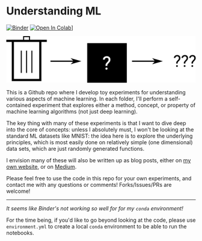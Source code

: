 # Understanding ML

[![Binder](https://mybinder.org/badge_logo.svg)](https://mybinder.org/v2/gh/laserkelvin/understanding-ml/master)
[![Open In Colab](https://colab.research.google.com/assets/colab-badge.svg)](https://colab.research.google.com/github/laserkelvin/understanding-ml)]

![cover](cover.png)

This is a Github repo where I develop toy experiments for understanding various
aspects of machine learning. In each folder, I'll perform a self-contained
experiment that explores either a method, concept, or property of machine
learning algorithms (not just deep learning).

The key thing with many of these experiments is that I want to dive deep into
the core of concepts: unless I absolutely must, I won't be looking at the 
standard ML datasets like MNIST: the idea here is to explore the underlying
principles, which is most easily done on relatively simple (one dimensional)
data sets, which are just randomly generated functions.

I envision many of these will also be written up as blog posts, either on [my
own website](https://laserkelvin.github.io), or on
[Medium](https://link.medium.com/lBgLpxMs74).

Please feel free to use the code in this repo for your own experiments, and
contact me with any questions or comments! Forks/Issues/PRs are welcome!

---

_It seems like Binder's not working so well for for my `conda` environment!_

For the time being, if you'd like to go beyond looking at the code, please
use `environment.yml` to create a local `conda` environment to be able to
run the notebooks.

